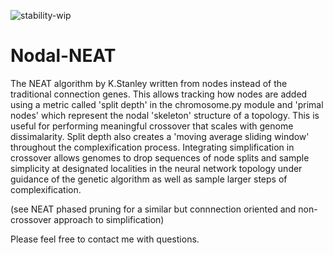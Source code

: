 ![stability-wip](https://img.shields.io/badge/stability-work_in_progress-blue.svg)

# Nodal-NEAT

The NEAT algorithm by K.Stanley written from nodes instead of the traditional connection genes. This allows tracking how nodes are added using a metric called 'split depth' in the chromosome.py module and 'primal nodes' which represent the nodal 'skeleton' structure of a topology. This is useful for performing meaningful crossover that scales with genome dissimalarity. Split depth also creates a 'moving average sliding window' throughout the complexification process. Integrating simplification in crossover allows genomes to drop sequences of node splits and sample simplicity at designated localities in the neural network topology under guidance of the genetic algorithm as well as sample larger steps of complexification.

(see NEAT phased pruning for a similar but connnection oriented and non-crossover approach to simplification)

Please feel free to contact me with questions.
